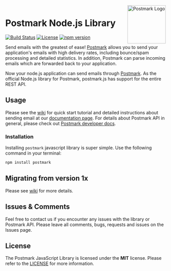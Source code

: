 <a href="https://postmarkapp.com">
    <img src="https://github.com/wildbit/postmark.js/raw/master/postmark.png" alt="Postmark Logo" title="Postmark" width="120" height="120" align="right">
</a>



# Postmark Node.js Library
[![Build Status](https://circleci.com/gh/wildbit/postmark.js.svg?style=shield)](https://circleci.com/gh/wildbit/postmark.js.svg?style=shield)
[![License](http://img.shields.io/badge/license-MIT-blue.svg?style=flat)](http://www.opensource.org/licenses/MIT)
[![npm version](https://badge.fury.io/js/postmark.svg)](https://badge.fury.io/js/postmark)

Send emails with the greatest of ease! [Postmark](http://www.postmarkapp.com) allows you to send your application's emails with high delivery rates, including bounce/spam processing and detailed statistics.
In addition, Postmark can parse incoming emails which are forwarded back to your application.

Now your node.js application can send emails through [Postmark](http://www.postmarkapp.com).
As the official Node.js library for Postmark, postmark.js has support for the entire REST API.

## Usage

Please see the [wiki](https://github.com/wildbit/postmark.js/wiki) for quick start tutorial and detailed instructions about sending email at our [documentation page](https://wildbit.github.io/postmark.js/). 
For details about Postmark API in general, please check out [Postmark developer docs](https://postmarkapp.com/developer).

### Installation

Installing `postmark` javascript library is super simple. Use the following command in your terminal:

```bash
npm install postmark
```

## Migrating from version 1x

Please see [wiki](https://github.com/wildbit/postmark.js/wiki/Migrating-from-1.x-to-2.x-version) for more details.

## Issues & Comments

Feel free to contact us if you encounter any issues with the library or Postmark API. 
Please leave all comments, bugs, requests and issues on the Issues page.

## License

The Postmark JavaScript Library is licensed under the **MIT** license. Please refer to the [LICENSE](https://github.com/wildbit/postmark.js/blob/master/LICENSE) for more information.
